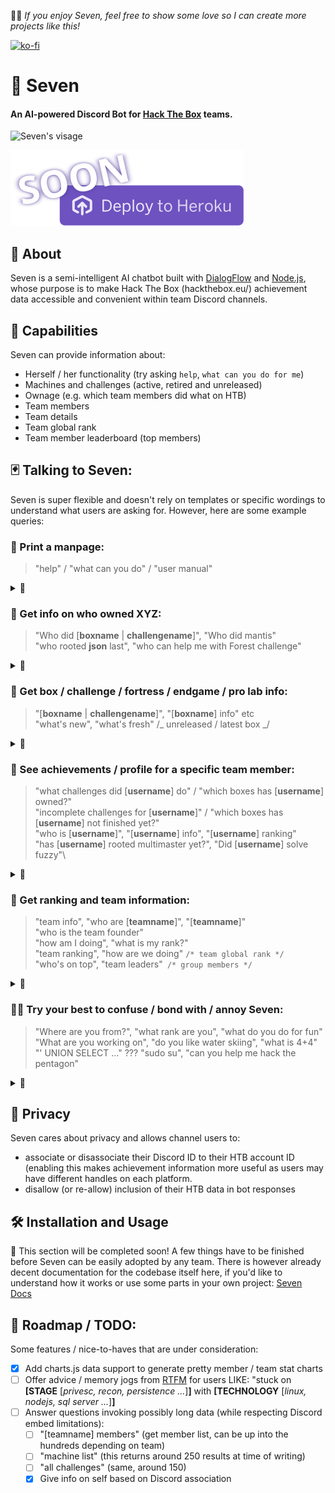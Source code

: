 👩‍💻️ _If you enjoy Seven, feel free to show some love so I can create more projects like this!_

[![ko-fi](https://www.ko-fi.com/img/githubbutton_sm.svg)](https://ko-fi.com/F1F61UIUZ)

# 💬 Seven

#### An AI-powered Discord Bot for [Hack The Box](https://www.hackthebox.eu) teams.

![Seven's visage](/branding/seven_thumb_128.png)

[![Deploy](/branding/button.svg)](https://heroku.com)

## 🍉 About

Seven is a semi-intelligent AI chatbot built with [DialogFlow](https://dialogflow.cloud.google.com/) and [Node.js](https://nodejs.org/), whose purpose is to make Hack The Box (hackthebox.eu/) achievement data accessible and convenient within team Discord channels.

## 🦾 Capabilities

Seven can provide information about:

- Herself / her functionality (try asking `help`, `what can you do for me`)
- Machines and challenges (active, retired and unreleased)
- Ownage (e.g. which team members did what on HTB)
- Team members
- Team details
- Team global rank
- Team member leaderboard (top members)

## 🃏 Talking to Seven:

Seven is super flexible and doesn't rely on templates or specific wordings to understand what users are asking for. However, here are some example queries:

### 🔰 Print a manpage:

> "help" / "what can you do" / "user manual"

 <details>
  <summary>📸</summary>
  
  <img src="docs/img/get_help.png?raw=true" width="642">
</details>

### 🔮 Get info on who owned XYZ:

> "Who did [**boxname** | **challengename**]", "Who did mantis"\
> "who rooted **json** last", "who can help me with Forest challenge"

 <details>
  <summary>📸</summary>
  
  <img src="docs/img/get_box_owners_2.png?raw=true" width="642">
  <img src="docs/img/get_last_box_owner.png?raw=true" width="642">
  <img src="docs/img/get_challenge_owners.png?raw=true" width="642">
</details>

### 🐉 Get box / challenge / fortress / endgame / pro lab info:

> "[**boxname** | **challengename**]", "[**boxname**] info" etc\
> "what's new", "what's fresh" /_ unreleased / latest box _/

 <details>
  <summary>📸</summary>
  
  <img src="docs/img/get_box_info.png?raw=true" width="642">
  <img src="docs/img/get_newest_box.png?raw=true" width="642">
  <img src="docs/img/get_oldest_box.png?raw=true" width="642">
  <img src="docs/img/get_challenge_info.png?raw=true" width="642">
</details>

### 🧙 See achievements / profile for a specific team member:

> "what challenges did [**username**] do" / "which boxes has [**username**] owned?"\
> "incomplete challenges for [**username**]" / "which boxes has [**username**] not finished yet?"\
> "who is [**username**]", "[**username**] info", "[**username**] ranking"\
> "has [**username**] rooted multimaster yet?", "Did [**username**] solve fuzzy"\

 <details>
  <summary>📸</summary>
  
  <img src="docs/img/get_challenge_ownage_by_member.png?raw=true" width="642">
  <img src="docs/img/get_box_ownage_by_member.png?raw=true" width="642">
  <img src="docs/img/get_member_info.png?raw=true" width="642">
</details>

### 🏅 Get ranking and team information:

> "team info", "who are [**teamname**]", "[**teamname**]"\
> "who is the team founder"\
> "how am I doing", "what is my rank?"\
> "team ranking", "how are we doing" `/* team global rank */`\
> "who's on top", "team leaders"` /* group members */`

 <details>
  <summary>📸</summary>
  
  <img src="docs/img/get_team_info.png?raw=true" width="642">
  <img src="docs/img/get_team_founder_info.png?raw=true" width="642">
  <img src="docs/img/get_team_leaderboard.png?raw=true" width="642">
</details>

### 💚🐒 Try your best to confuse / bond with / annoy Seven:

> "Where are you from?", "what rank are you", "what do you do for fun"\
> "What are you working on", "do you like water skiing", "what is 4+4"\
> "' UNION SELECT ..." ??? "sudo su", "can you help me hack the pentagon"

 <details>
  <summary>📸</summary>
  
  <img src="docs/img/small_talk_0.png?raw=true" width="642">
  <img src="docs/img/small_talk_1.png?raw=true" width="642">
  <img src="docs/img/small_talk_2.png?raw=true" width="642">
  <img src="docs/img/small_talk_3.png?raw=true" width="642">
</details>

## 👥 Privacy

Seven cares about privacy and allows channel users to:

- associate or disassociate their Discord ID to their HTB account ID (enabling this makes achievement information more useful as users may have different handles on each platform.
- disallow (or re-allow) inclusion of their HTB data in bot responses

## 🛠️ Installation and Usage

🚧 This section will be completed soon! A few things have to be finished before Seven can be easily adopted by any team.
There is however already decent documentation for the codebase itself here, if you'd like to understand how it works or use some parts in your own project: [Seven Docs](https://propolisa.github.io/Seven/index.html)

## 📜 Roadmap / TODO:

Some features / nice-to-haves that are under consideration:

- [x] Add charts.js data support to generate pretty member / team stat charts
- [ ] Offer advice / memory jogs from [RTFM](https://doc.lagout.org/rtfm-red-team-field-manual.pdf) for users LIKE: "stuck on **[STAGE** [*privesc, recon, persistence ...*]**]** with **[TECHNOLOGY** [*linux, nodejs, sql server ...*]**]**
- [ ] Answer questions invoking possibly long data (while respecting Discord embed limitations):
  - [ ] "[teamname] members" (get member list, can be up into the hundreds depending on team)
  - [ ] "machine list" (this returns around 250 results at time of writing)
  - [ ] "all challenges" (same, around 150)
  - [x] Give info on self based on Discord association
